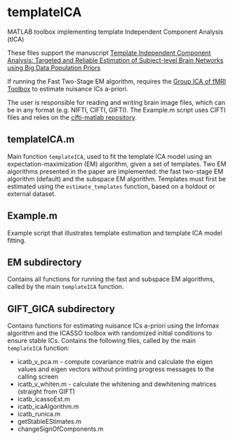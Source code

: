 # templateICA
MATLAB toolbox implementing template Independent Component Analysis (tICA)

These files support the manuscript [Template Independent Component Analysis: Targeted and Reliable Estimation of Subject-level Brain Networks using Big Data Population Priors](https://doi.org/10.1080/01621459.2019.1679638)

If running the Fast Two-Stage EM algorithm, requires the [Group ICA of fMRI Toolbox](http://mialab.mrn.org/software/gift) to estimate nuisance ICs a-priori. 

The user is responsible for reading and writing brain image files, which can be in any format (e.g. NIFTI, CIFTI, GIFTI). The Example.m script uses CIFTI files and relies on the [cifti-matlab repository](https://github.com/Washington-University/cifti-matlab). 


## templateICA.m
Main function `templateICA`, used to fit the template ICA model using an expectation-maximization (EM) algorithm, given a set of templates.  Two EM algorithms presented in the paper are implemented: the fast two-stage EM algorithm (default) and the subspace EM algorithm.  Templates must first be estimated using the `estimate_templates` function, based on a holdout or external dataset. 

## Example.m
Example script that illustrates template estimation and template ICA model fitting.  


## EM subdirectory
Contains all functions for running the fast and subspace EM algorithms, called by the main `templateICA` function.

## GIFT_GICA subdirectory
Contains functions for estimating nuisance ICs a-priori using the Infomax algorithm and the ICASSO toolbox with randomized initial conditions to ensure stable ICs. Contains the following files, called by the main `templateICA` function:
-	icatb_v_pca.m - compute covariance matrix and calculate the eigen values and eigen vectors without printing progress messages to the calling screen
-	icatb_v_whiten.m - calculate the whitening and dewhitening matrices (straight from GIFT)
-	icatb_icassoEst.m
-	icatb_icaAlgorithm.m
-	icatb_runica.m
-	getStableEStimates.m
-	changeSignOfComponents.m

